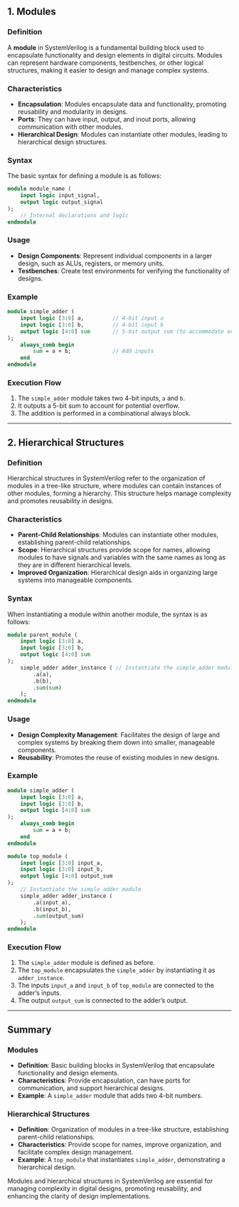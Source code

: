 ## 1. Modules

### Definition
A **module** in SystemVerilog is a fundamental building block used to encapsulate functionality and design elements in digital circuits. Modules can represent hardware components, testbenches, or other logical structures, making it easier to design and manage complex systems.

### Characteristics
- **Encapsulation**: Modules encapsulate data and functionality, promoting reusability and modularity in designs.
- **Ports**: They can have input, output, and inout ports, allowing communication with other modules.
- **Hierarchical Design**: Modules can instantiate other modules, leading to hierarchical design structures.

### Syntax
The basic syntax for defining a module is as follows:
```systemverilog
module module_name (
    input logic input_signal,
    output logic output_signal
);
    // Internal declarations and logic
endmodule
```

### Usage
- **Design Components**: Represent individual components in a larger design, such as ALUs, registers, or memory units.
- **Testbenches**: Create test environments for verifying the functionality of designs.

### Example
```systemverilog
module simple_adder (
    input logic [3:0] a,         // 4-bit input a
    input logic [3:0] b,         // 4-bit input b
    output logic [4:0] sum       // 5-bit output sum (to accommodate overflow)
);
    always_comb begin
        sum = a + b;             // Add inputs
    end
endmodule
```

### Execution Flow
1. The `simple_adder` module takes two 4-bit inputs, `a` and `b`.
2. It outputs a 5-bit sum to account for potential overflow.
3. The addition is performed in a combinational always block.

---

## 2. Hierarchical Structures

### Definition
Hierarchical structures in SystemVerilog refer to the organization of modules in a tree-like structure, where modules can contain instances of other modules, forming a hierarchy. This structure helps manage complexity and promotes reusability in designs.

### Characteristics
- **Parent-Child Relationships**: Modules can instantiate other modules, establishing parent-child relationships.
- **Scope**: Hierarchical structures provide scope for names, allowing modules to have signals and variables with the same names as long as they are in different hierarchical levels.
- **Improved Organization**: Hierarchical design aids in organizing large systems into manageable components.

### Syntax
When instantiating a module within another module, the syntax is as follows:
```systemverilog
module parent_module (
    input logic [3:0] a,
    input logic [3:0] b,
    output logic [4:0] sum
);
    simple_adder adder_instance ( // Instantiate the simple_adder module
        .a(a),
        .b(b),
        .sum(sum)
    );
endmodule
```

### Usage
- **Design Complexity Management**: Facilitates the design of large and complex systems by breaking them down into smaller, manageable components.
- **Reusability**: Promotes the reuse of existing modules in new designs.

### Example
```systemverilog
module simple_adder (
    input logic [3:0] a,
    input logic [3:0] b,
    output logic [4:0] sum
);
    always_comb begin
        sum = a + b;
    end
endmodule

module top_module (
    input logic [3:0] input_a,
    input logic [3:0] input_b,
    output logic [4:0] output_sum
);
    // Instantiate the simple_adder module
    simple_adder adder_instance (
        .a(input_a),
        .b(input_b),
        .sum(output_sum)
    );
endmodule
```

### Execution Flow
1. The `simple_adder` module is defined as before.
2. The `top_module` encapsulates the `simple_adder` by instantiating it as `adder_instance`.
3. The inputs `input_a` and `input_b` of `top_module` are connected to the adder’s inputs.
4. The output `output_sum` is connected to the adder’s output.

---

## Summary

### Modules
- **Definition**: Basic building blocks in SystemVerilog that encapsulate functionality and design elements.
- **Characteristics**: Provide encapsulation, can have ports for communication, and support hierarchical designs.
- **Example**: A `simple_adder` module that adds two 4-bit numbers.

### Hierarchical Structures
- **Definition**: Organization of modules in a tree-like structure, establishing parent-child relationships.
- **Characteristics**: Provide scope for names, improve organization, and facilitate complex design management.
- **Example**: A `top_module` that instantiates `simple_adder`, demonstrating a hierarchical design.

Modules and hierarchical structures in SystemVerilog are essential for managing complexity in digital designs, promoting reusability, and enhancing the clarity of design implementations.
